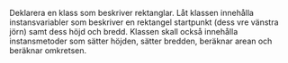 Deklarera en klass som beskriver rektanglar. Låt klassen innehålla instansvariabler 
som beskriver en rektangel startpunkt (dess vre vänstra jörn)
samt dess höjd och bredd. Klassen skall också innehålla instansmetoder
som sätter höjden, sätter bredden, beräknar arean och beräknar omkretsen.